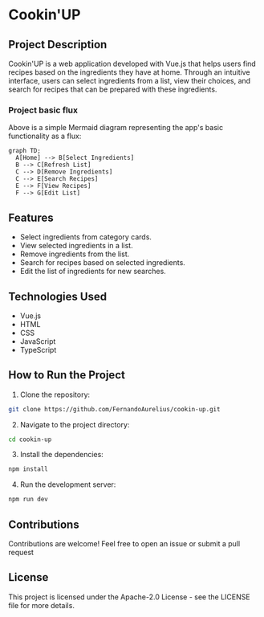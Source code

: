 # Cookin'UP

## Project Description

Cookin'UP is a web application developed with Vue.js that helps users find recipes based on the ingredients they have at home. Through an intuitive interface, users can select ingredients from a list, view their choices, and search for recipes that can be prepared with these ingredients.

### Project basic flux

Above is a simple Mermaid diagram representing the app's basic functionality as a flux:
```mermaid
graph TD;
  A[Home] --> B[Select Ingredients]
  B --> C[Refresh List]
  C --> D[Remove Ingredients]
  C --> E[Search Recipes]
  E --> F[View Recipes]
  F --> G[Edit List]
```

## Features

- Select ingredients from category cards.
- View selected ingredients in a list.
- Remove ingredients from the list.
- Search for recipes based on selected ingredients.
- Edit the list of ingredients for new searches.

## Technologies Used

- Vue.js
- HTML
- CSS
- JavaScript
- TypeScript

## How to Run the Project

1. Clone the repository:
  ```bash
  git clone https://github.com/FernandoAurelius/cookin-up.git
  ```
2. Navigate to the project directory:
  ```bash
  cd cookin-up
  ```
3. Install the dependencies:
  ```bash
  npm install
  ```
4. Run the development server:
  ```bash
  npm run dev
  ```

## Contributions

Contributions are welcome! Feel free to open an issue or submit a pull request

## License

This project is licensed under the Apache-2.0 License - see the LICENSE file for more details.
